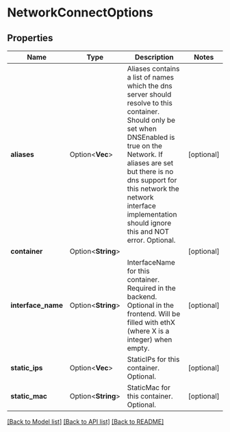 # NetworkConnectOptions

## Properties

Name | Type | Description | Notes
------------ | ------------- | ------------- | -------------
**aliases** | Option<**Vec<String>**> | Aliases contains a list of names which the dns server should resolve to this container. Should only be set when DNSEnabled is true on the Network. If aliases are set but there is no dns support for this network the network interface implementation should ignore this and NOT error. Optional. | [optional]
**container** | Option<**String**> |  | [optional]
**interface_name** | Option<**String**> | InterfaceName for this container. Required in the backend. Optional in the frontend. Will be filled with ethX (where X is a integer) when empty. | [optional]
**static_ips** | Option<**Vec<String>**> | StaticIPs for this container. Optional. | [optional]
**static_mac** | Option<**String**> | StaticMac for this container. Optional. | [optional]

[[Back to Model list]](../README.md#documentation-for-models) [[Back to API list]](../README.md#documentation-for-api-endpoints) [[Back to README]](../README.md)


